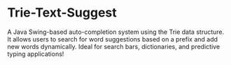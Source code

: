 # Trie-Text-Suggest
A Java Swing-based auto-completion system using the Trie data structure. It allows users to search for word suggestions based on a prefix and add new words dynamically. Ideal for search bars, dictionaries, and predictive typing applications!

